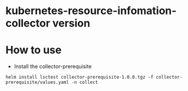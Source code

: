 # kubernetes-resource-infomation-collector version

# How to use
- Install the collector-prerequisite
```shell
helm install lsctest collector-prerequisite-1.0.0.tgz -f collector-prerequisite/values.yaml -n collect
```
